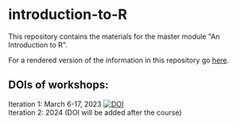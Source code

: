 # introduction-to-R
This repository contains the materials for the master module "An Introduction to R".

For a rendered version of the information in this repository go [here](https://introduction-to-R.readthedocs.io/en/latest/). 

## DOIs of workshops:

Iteration 1: March 6-17, 2023 [![DOI](https://zenodo.org/badge/499112215.svg)](https://zenodo.org/badge/latestdoi/499112215)  
Iteration 2: 2024 (DOI will be added after the course)
